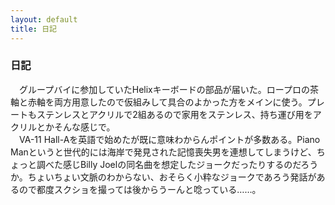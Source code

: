 ```yaml
---
layout: default
title: 日記
---
```

### 日記
　グループバイに参加していたHelixキーボードの部品が届いた。ロープロの茶軸と赤軸を両方用意したので仮組みして具合のよかった方をメインに使う。プレートもステンレスとアクリルで2組あるので家用をステンレス、持ち運び用をアクリルとかそんな感じで。  
　VA-11 Hall-Aを英語で始めたが既に意味わからんポイントが多数ある。Piano Manというと世代的には海岸で発見された記憶喪失男を連想してしまうけど、ちょっと調べた感じBilly Joelの同名曲を想定したジョークだったりするのだろうか。ちょいちょい文脈のわからない、おそらく小粋なジョークであろう発話があるので都度スクショを撮っては後からうーんと唸っている……。
